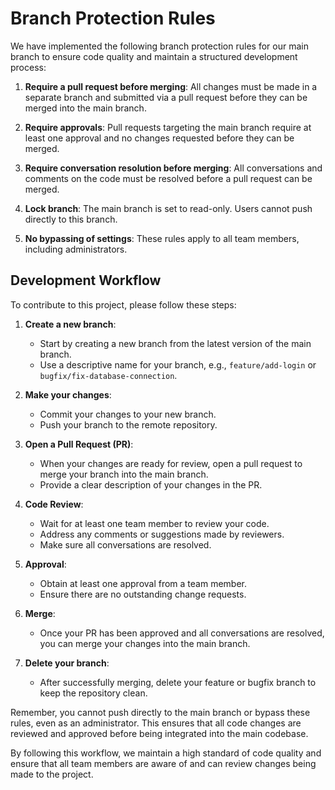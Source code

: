 
# Branch Protection Rules

We have implemented the following branch protection rules for our main branch to ensure code quality and maintain a structured development process:

1. **Require a pull request before merging**: All changes must be made in a separate branch and submitted via a pull request before they can be merged into the main branch.

2. **Require approvals**: Pull requests targeting the main branch require at least one approval and no changes requested before they can be merged.

3. **Require conversation resolution before merging**: All conversations and comments on the code must be resolved before a pull request can be merged.

4. **Lock branch**: The main branch is set to read-only. Users cannot push directly to this branch.

5. **No bypassing of settings**: These rules apply to all team members, including administrators.

## Development Workflow

To contribute to this project, please follow these steps:

1. **Create a new branch**:
   - Start by creating a new branch from the latest version of the main branch.
   - Use a descriptive name for your branch, e.g., `feature/add-login` or `bugfix/fix-database-connection`.

2. **Make your changes**:
   - Commit your changes to your new branch.
   - Push your branch to the remote repository.

3. **Open a Pull Request (PR)**:
   - When your changes are ready for review, open a pull request to merge your branch into the main branch.
   - Provide a clear description of your changes in the PR.

4. **Code Review**:
   - Wait for at least one team member to review your code.
   - Address any comments or suggestions made by reviewers.
   - Make sure all conversations are resolved.

5. **Approval**:
   - Obtain at least one approval from a team member.
   - Ensure there are no outstanding change requests.

6. **Merge**:
   - Once your PR has been approved and all conversations are resolved, you can merge your changes into the main branch.

7. **Delete your branch**:
   - After successfully merging, delete your feature or bugfix branch to keep the repository clean.

Remember, you cannot push directly to the main branch or bypass these rules, even as an administrator. This ensures that all code changes are reviewed and approved before being integrated into the main codebase.

By following this workflow, we maintain a high standard of code quality and ensure that all team members are aware of and can review changes being made to the project.
